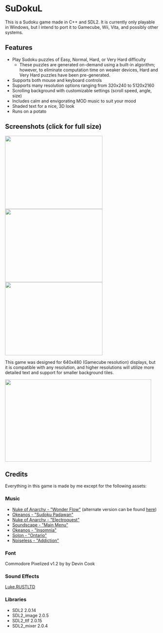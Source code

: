 # SuDokuL
This is a Sudoku game made in C++ and SDL2. It is currently only playable in Windows, but I intend to port it to Gamecube, Wii, Vita, and possibly other systems.

## Features
- Play Sudoku puzzles of Easy, Normal, Hard, or Very Hard difficulty
  - These puzzles are generated on-demand using a built-in algorithm; however, to eliminate computation time on weaker devices, Hard and Very Hard puzzles have been pre-generated.
- Supports both mouse and keyboard controls
- Supports many resolution options ranging from 320x240 to 5120x2160
- Scrolling background with customizable settings (scroll speed, angle, size)
- Includes calm and envigorating MOD music to suit your mood
- Shaded text for a nice, 3D look
- Runs on a potato

## Screenshots (click for full size)

<img src="https://github.com/GateGuy/SuDokuL/blob/main/screenshot-640-480_1.png?raw=true" width="320" height="240"/> <img src="https://github.com/GateGuy/SuDokuL/blob/main/screenshot-640-480_2.png?raw=true" width="320" height="240"/> <img src="https://github.com/GateGuy/SuDokuL/blob/main/screenshot-640-480_3.png?raw=true" width="320" height="240"/>

This game was designed for 640x480 (Gamecube resolution) displays, but it is compatible with any resolution, and higher resolutions will utilize more detailed text and support for smaller background tiles.

<img src="https://github.com/GateGuy/SuDokuL/blob/main/screenshot-1920_1080_1.png?raw=true" width="480" height="270"/>

## Credits
Everything in this game is made by me except for the following assets:

### Music
- [Nuke of Anarchy - "Wonder Flow"](http://modarchive.org/index.php?request=view_by_moduleid&query=38132) (alternate version can be found [here](http://modarchive.org/index.php?request=view_by_moduleid&query=133262))
- [Okeanos - "Sudoku Padawan"](http://modarchive.org/index.php?request=view_by_moduleid&query=64812)
- [Nuke of Anarchy - "Electroquest"](http://modarchive.org/index.php?request=view_by_moduleid&query=41515)
- [Soundscape - "Main Menu"](http://modarchive.org/index.php?request=view_by_moduleid&query=49158)
- [Okeanos - "Insomnia"](http://modarchive.org/index.php?request=view_by_moduleid&query=45908)
- [Solon - "Ontario"](http://modarchive.org/index.php?request=view_by_moduleid&query=128908)
- [Noiseless - "Addiction"](http://modarchive.org/index.php?request=view_by_moduleid&query=32912)

### Font
Commodore Pixelized v1.2 by by Devin Cook

### Sound Effects
[Luke.RUSTLTD](https://opengameart.org/users/lukerustltd)

### Libraries
- SDL2 2.0.14
- SDL2_image 2.0.5
- SDL2_ttf 2.0.15
- SDL2_mixer 2.0.4
